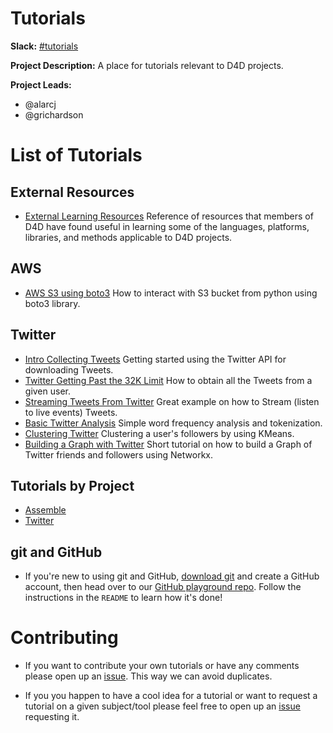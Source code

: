 # Tutorials

**Slack:** [#tutorials](https://datafordemocracy.slack.com/messages/tutorials/)

**Project Description:** A place for tutorials relevant to D4D projects.

**Project Leads:**
* @alarcj
* @grichardson

# List of Tutorials
## External Resources
* [External Learning Resources](https://github.com/Data4Democracy/tutorials/blob/master/External%20Resources/learning-resources.md)
 Reference of resources that members of D4D have found useful in learning some of the languages, platforms, libraries, and methods applicable to D4D projects.

## AWS
* [AWS S3 using boto3](https://github.com/Data4Democracy/tutorials/blob/master/aws/AWS_Boto3_s3_intro.ipynb)
 How to interact with S3 bucket from python using boto3 library.

## Twitter
* [Intro Collecting Tweets](https://github.com/Data4Democracy/tutorials/blob/master/Twitter/Intro_Collecting_Tweets.ipynb)
 Getting started using the Twitter API for downloading Tweets.
* [Twitter Getting Past the 32K Limit](https://github.com/Data4Democracy/tutorials/blob/master/Twitter/Twitter_Gettingpast_32K_Limit.ipynb)
 How to obtain all the Tweets from a given user.
* [Streaming Tweets From Twitter](https://github.com/Data4Democracy/tutorials/blob/master/Twitter/StreamingTweetsFromTwitter.ipynb)
 Great example on how to Stream (listen to live events) Tweets.
* [Basic Twitter Analysis](https://github.com/Data4Democracy/tutorials/blob/master/Twitter/Basic_Twiter_Analysis.ipynb)
 Simple word frequency analysis and tokenization.
* [Clustering Twitter](https://github.com/Data4Democracy/tutorials/blob/master/Twitter/Clustering_twitter.ipynb)
 Clustering a user's followers by using KMeans.
* [Building a Graph with Twitter](https://github.com/Data4Democracy/tutorials/blob/master/Twitter/Building_a_Graph_Twitter.ipynb)
 Short tutorial on how to build a Graph of Twitter friends and followers using Networkx.

## Tutorials by Project
* [Assemble](https://github.com/Data4Democracy/assemble)
 * [Twitter](https://github.com/Data4Democracy/tutorials/tree/master/Twitter)


## git and GitHub
* If you're new to using git and GitHub, [download git](https://git-scm.com) and create a GitHub account, then head over to our [GitHub playground repo](https://github.com/Data4Democracy/github-playground). Follow the instructions in the `README` to learn how it's done!

# Contributing
* If you want to contribute your own tutorials or have any comments please open up an [issue](https://github.com/Data4Democracy/tutorials/issues).
This way we can avoid duplicates.

* If you you happen to have a cool idea for a tutorial or want to request a tutorial on a given subject/tool please feel free to open up an [issue](https://github.com/Data4Democracy/tutorials/issues) requesting it.
